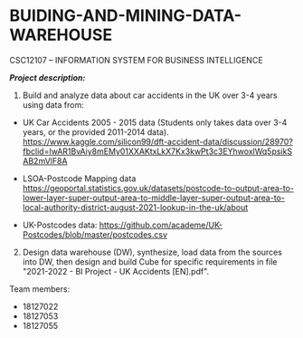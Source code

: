 # BUIDING-AND-MINING-DATA-WAREHOUSE
CSC12107 – INFORMATION SYSTEM FOR BUSINESS  INTELLIGENCE 

***Project description:*** 
1. Build and analyze data about car accidents in the UK over 3-4 years using data from: 
  - UK Car Accidents 2005 - 2015 data (Students only takes data over 3-4 years, or
the provided 2011-2014 data). 
    https://www.kaggle.com/silicon99/dft-accident-data/discussion/28970?fbclid=IwAR1BvAiy8mEMy01XXAKtxLkX7Kx3kwPt3c3EYhwoxlWq5psikSAB2mVlF8A
 
  - LSOA-Postcode Mapping data 
    https://geoportal.statistics.gov.uk/datasets/postcode-to-output-area-to-lower-layer-super-output-area-to-middle-layer-super-output-area-to-local-authority-district-august-2021-lookup-in-the-uk/about
    
  - UK-Postcodes data: 
  https://github.com/academe/UK-Postcodes/blob/master/postcodes.csv
  
2. Design data warehouse (DW), synthesize, load data from the sources into DW, then design and build Cube for specific requirements in file "2021-2022 - BI Project - UK Accidents [EN].pdf".

Team members:
- 18127022
- 18127053
- 18127055
